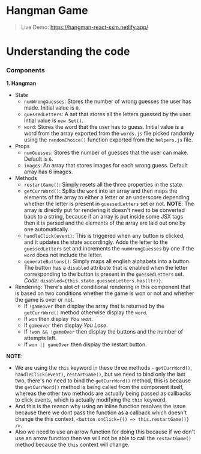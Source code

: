 # Hangman Game

> Live Demo: https://hangman-react-ssm.netlify.app/

# Understanding the code

### Components

**1. Hangman**

- State
  - `numWrongGuesses`: Stores the number of wrong guesses the user has made. Initial value is `0`.
  - `guessedLetters`: A set that stores all the letters guessed by the user. Intial value is `new Set()`.
  - `word`: Stores the word that the user has to guess. Initial value is a word from the array exported from the `words.js` file picked randomly using the `randomChoice()` function exported from the `helpers.js` file.
- Props
  - `numGuesses`: Stores the number of guesses that the user can make. Default is `6`.
  - `images`: An array that stores images for each wrong guess. Default array has 6 images.
- Methods
  - `restartGame()`: Simply resets all the three properties in the state.
  - `getCurrWord()`: Splits the `word` into an array and then maps the elements of the array to either a letter or an underscore depending whether the letter is present in `guessedLetters` set or not. **NOTE**: The array is directly put for rendering it doesn't need to be converted back to a string, because if an array is put inside some JSX tags then it is parsed and the elements of the array are laid out one by one automatically.
  - `handleClick(event)`: This is triggered when any button is clicked, and it updates the state accordingly. Adds the letter to the `guessedLetters` set and increments the `numWrongGuesses` by one if the `word` does not include the letter.
  - `generateButtons()`: Simply maps all english alphabets into a button. The button has a `disabled` attribute that is enabled when the letter corresponding to the button is present in the `guessedLetters` set. _Code:_ `disabled={this.state.guessedLetters.has(ltr)}`.
- Rendering: There's alot of conditional rendering in this component that is based on two conditions whether the game is won or not and whether the game is over or not.
  - If `!gameover` then display the array that is returned by the `getCurrWord()` method otherwise display the `word`.
  - If `won` then display _You won_.
  - If `gameover` then display _You Lose_.
  - If `!won && !gameOver` then display the buttons and the number of attempts left.
  - If `won || gameOver` then display the restart button.

**NOTE**:

- We are using the `this` keyword in these three methods - `getCurrWord()`, `handleClick(event)`, `restartGame()`, but we need to bind only the last two, there's no need to bind the `getCurrWord()` method, this is because the `getCurrWord()` method is being called from the component itself, whereas the other two methods are actually being passed as callbacks to click events, which is actually modifying the `this` keyword.
- And this is the reason why using an inline function resolves the issue because there we dont pass the function as a callback which doesn't change the this context, `<button onClick={() => this.restartGame()} />`.
- Also we need to use an arrow function for doing this because if we don't use an arrow function then we will not be able to call the `restartGame()` method because the `this` context will change.
